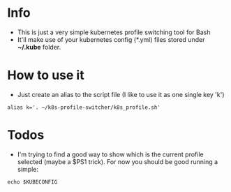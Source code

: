 # Info
- This is just a very simple kubernetes profile switching tool for Bash
- It'll make use of your kubernetes config (*.yml) files stored under **~/.kube** folder.

# How to use it
- Just create an alias to the script file (I like to use it as one single key 'k')
```
alias k='. ~/k8s-profile-switcher/k8s_profile.sh'
```

# Todos
- I'm trying to find a good way to show which is the current profile selected (maybe a $PS1 trick). For now you should be good running a simple: 
```
echo $KUBECONFIG
```
